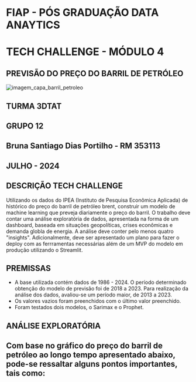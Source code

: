# FIAP - PÓS GRADUAÇÃO DATA ANAYTICS
# TECH CHALLENGE - MÓDULO 4
## PREVISÃO DO PREÇO DO BARRIL DE PETRÓLEO

![imagem_capa_barril_petroleo](https://github.com/Bruna-Portilho/TC_4---FIAP/assets/85244180/6ef8422a-b57c-4b9a-a65e-9253628cc918)

## TURMA 3DTAT

## GRUPO 12 
## Bruna Santiago Dias Portilho - RM 353113

## JULHO - 2024



## DESCRIÇÃO TECH CHALLENGE

Utilizando os dados do IPEA (Instituto de Pesquisa Econômica Aplicada) de histórico do preço do barril de petróleo brent, construir um modelo de machine learning que preveja diariamente o preço do barril.
O trabalho deve contar uma análise exploratória de dados, apresentada na forma de um dashboard, baseada em situações geopolíticas, crises econômicas e demanda globla de energia.
A análise deve conter pelo menos quatro "insights".
Adicionalmente, deve ser apresentado um plano para fazer o deploy com as ferrramentas necessárias além de um MVP do modelo em produção utilizando o Streamlit.


## PREMISSAS

- A base utilizada contém dados de 1986 - 2024. O período determinado obtenção do modelo de previsão foi de 2018 a 2023. Para realização da análise dos dados, avaliou-se um período maior, de 2013 a 2023.
- Os valores vazios foram preenchidos com o último valor preenchido.
- Foram testados dois modelos, o Sarimax e o Prophet.


## ANÁLISE EXPLORATÓRIA

Com base no gráfico do preço do barril de petróleo ao longo tempo apresentado abaixo, pode-se ressaltar alguns pontos importantes, tais como: 
- 

  

